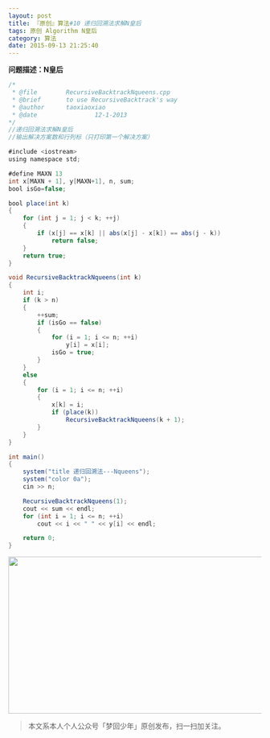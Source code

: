 ```yaml
---
layout: post
title: 『原创』算法#10 递归回溯法求解N皇后
tags: 原创 Algorithm N皇后
category: 算法
date: 2015-09-13 21:25:40
---
```


**问题描述：N皇后**

```java
/*
 * @file		RecursiveBacktrackNqueens.cpp
 * @brief		to use RecursiveBacktrack's way
 * @author		taoxiaoxiao
 * @date              	12-1-2013
*/
//递归回溯法求解N皇后  
//输出解决方案数和行列标（只打印第一个解决方案） 

#include <iostream>
using namespace std;

#define MAXN 13 
int x[MAXN + 1], y[MAXN+1], n, sum;
bool isGo=false;

bool place(int k)
{
	for (int j = 1; j < k; ++j)
	{
		if (x[j] == x[k] || abs(x[j] - x[k]) == abs(j - k))
			return false;
	}
	return true;
}

void RecursiveBacktrackNqueens(int k)
{
	int i;
	if (k > n)
	{
		++sum;
		if (isGo == false)
		{
			for (i = 1; i <= n; ++i)
				y[i] = x[i];
			isGo = true;
		}
	}
	else
	{
		for (i = 1; i <= n; ++i)
		{
			x[k] = i;
			if (place(k))
				RecursiveBacktrackNqueens(k + 1);
		}
	}
}

int main()
{
	system("title 递归回溯法---Nqueens");
	system("color 0a");
	cin >> n;

	RecursiveBacktrackNqueens(1);
	cout << sum << endl;
	for (int i = 1; i <= n; ++i)
		cout << i << " " << y[i] << endl;

	return 0;
}
```

<div align="center">
<img src="http://rann.cc/assets/img/qrcode-horizon1.png" width="855" height="312"/>
</div>

> 本文系本人个人公众号「梦回少年」原创发布，扫一扫加关注。